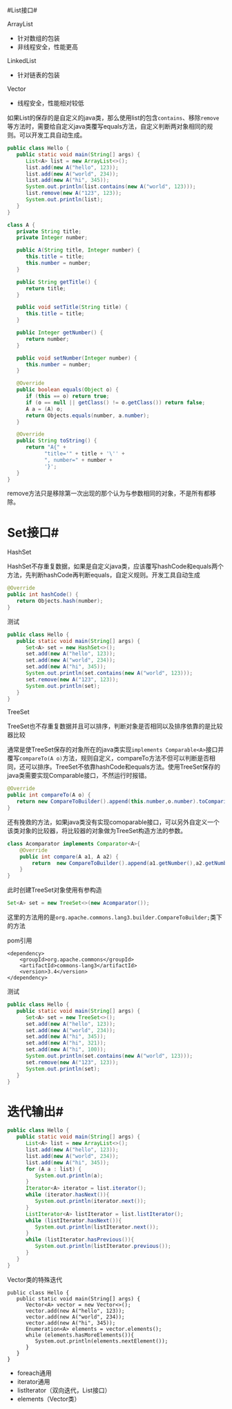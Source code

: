#List接口#

ArrayList

- 针对数组的包装
- 非线程安全，性能更高

LinkedList

- 针对链表的包装

Vector

- 线程安全，性能相对较低

如果List的保存的是自定义的java类，那么使用list的包含`contains`、移除`remove`等方法时，需要给自定义java类覆写equals方法，自定义判断两对象相同的规则。可以开发工具自动生成。

```java
public class Hello {
   public static void main(String[] args) {
      List<A> list = new ArrayList<>();
      list.add(new A("hello", 123));
      list.add(new A("world", 234));
      list.add(new A("hi", 345));
      System.out.println(list.contains(new A("world", 123)));
      list.remove(new A("123", 123));
      System.out.println(list);
   }
}

class A {
   private String title;
   private Integer number;

   public A(String title, Integer number) {
      this.title = title;
      this.number = number;
   }

   public String getTitle() {
      return title;
   }

   public void setTitle(String title) {
      this.title = title;
   }

   public Integer getNumber() {
      return number;
   }

   public void setNumber(Integer number) {
      this.number = number;
   }

   @Override
   public boolean equals(Object o) {
      if (this == o) return true;
      if (o == null || getClass() != o.getClass()) return false;
      A a = (A) o;
      return Objects.equals(number, a.number);
   }

   @Override
   public String toString() {
      return "A{" +
            "title='" + title + '\'' +
            ", number=" + number +
            '}';
   }
}
```

remove方法只是移除第一次出现的那个认为与参数相同的对象，不是所有都移除。

# Set接口#

HashSet

HashSet不存重复数据，如果是自定义java类，应该覆写hashCode和equals两个方法，先判断hashCode再判断equals，自定义规则。开发工具自动生成

```java
@Override
public int hashCode() {
   return Objects.hash(number);
}
```

测试

```java
public class Hello {
   public static void main(String[] args) {
      Set<A> set = new HashSet<>();
      set.add(new A("hello", 123));
      set.add(new A("world", 234));
      set.add(new A("hi", 345));
      System.out.println(set.contains(new A("world", 123)));
      set.remove(new A("123", 123));
      System.out.println(set);
   }
}
```

TreeSet

TreeSet也不存重复数据并且可以排序，判断对象是否相同以及排序依靠的是比较器比较

通常是使TreeSet保存的对象所在的java类实现`implements Comparable<A>`接口并覆写`compareTo(A o)`方法，规则自定义，compareTo方法不但可以判断是否相同，还可以排序。TreeSet不依靠hashCode和equals方法。使用TreeSet保存的java类需要实现Comparable接口，不然运行时报错。

```java
@Override
public int compareTo(A o) {
   return new CompareToBuilder().append(this.number,o.number).toComparison();
}
```

还有挽救的方法，如果java类没有实现comoparable接口，可以另外自定义一个该类对象的比较器，将比较器的对象做为TreeSet构造方法的参数。

```java
class Acomparator implements Comparator<A>{
    @Override
    public int compare(A a1, A a2) {
        return  new CompareToBuilder().append(a1.getNumber(),a2.getNumber()).toComparison();
    }
}
```

此时创建TreeSet对象使用有参构造

```java
Set<A> set = new TreeSet<>(new Acomparator());
```

这里的方法用的是`org.apache.commons.lang3.builder.CompareToBuilder;`类下的方法

pom引用

```pom
<dependency>
    <groupId>org.apache.commons</groupId>
    <artifactId>commons-lang3</artifactId>
    <version>3.4</version>
</dependency>
```

测试

```java
public class Hello {
   public static void main(String[] args) {
      Set<A> set = new TreeSet<>();
      set.add(new A("hello", 123));
      set.add(new A("world", 234));
      set.add(new A("hi", 345));
      set.add(new A("hi", 321));
      set.add(new A("hi", 100));
      System.out.println(set.contains(new A("world", 123)));
      set.remove(new A("123", 123));
      System.out.println(set);
   }
}
```

# 迭代输出#

```java
public class Hello {
   public static void main(String[] args) {
      List<A> list = new ArrayList<>();
      list.add(new A("hello", 123));
      list.add(new A("world", 234));
      list.add(new A("hi", 345));
      for (A a : list) {
         System.out.println(a);
      }
      Iterator<A> iterator = list.iterator();
      while (iterator.hasNext()){
         System.out.println(iterator.next());
      }
      ListIterator<A> listIterator = list.listIterator();
      while (listIterator.hasNext()){
         System.out.println(listIterator.next());
      }
      while (listIterator.hasPrevious()){
         System.out.println(listIterator.previous());
      }
   }
}
```

Vector类的特殊迭代

```
public class Hello {
   public static void main(String[] args) {
      Vector<A> vector = new Vector<>();
      vector.add(new A("hello", 123));
      vector.add(new A("world", 234));
      vector.add(new A("hi", 345));
      Enumeration<A> elements = vector.elements();
      while (elements.hasMoreElements()){
         System.out.println(elements.nextElement());
      }
   }
}
```

- foreach通用
- iterator通用
- listIterator（双向迭代，List接口）
- elements（Vector类）
